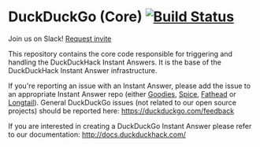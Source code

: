 # DuckDuckGo (Core) [![Build Status](https://travis-ci.org/duckduckgo/duckduckgo.png?branch=master)](https://travis-ci.org/duckduckgo/duckduckgo)

Join us on Slack! [Request invite](mailto:QuackSlack@duckduckgo.com?subject=AddMe)

This repository contains the core code responsible for triggering and handling the DuckDuckHack Instant Answers. It is the base of the DuckDuckHack Instant Answer infrastructure.  

If you're reporting an issue with an Instant Answer, please add the issue to an appropriate Instant Answer repo (either [Goodies](https://github.com/duckduckgo/zeroclickinfo-goodies/issues), [Spice](https://github.com/duckduckgo/zeroclickinfo-spice/issues), [Fathead](https://github.com/duckduckgo/zeroclickinfo-fathead/issues) or [Longtail](https://github.com/duckduckgo/zeroclickinfo-longtail/issues)). 
General DuckDuckGo issues (not related to our open source projects) should be reported here: https://duckduckgo.com/feedback 


If you are interested in creating a DuckDuckGo Instant Answer please refer to our documentation: http://docs.duckduckhack.com/
